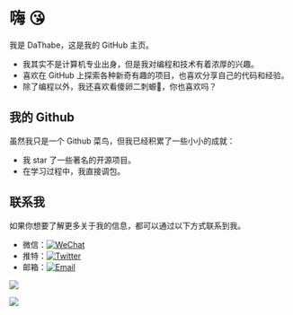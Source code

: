 # 嗨 😘

我是 DaThabe，这是我的 GitHub 主页。

- 我其实不是计算机专业出身，但是我对编程和技术有着浓厚的兴趣。
- 喜欢在 GitHub 上探索各种新奇有趣的项目，也喜欢分享自己的代码和经验。
- 除了编程以外，我还喜欢看傻卵二刺螈🦎，你也喜欢吗？

## 我的 Github

虽然我只是一个 Github 菜鸟，但我已经积累了一些小小的成就：

- 我 star 了一些著名的开源项目。
- 在学习过程中，我直接调包。

## 联系我

如果你想要了解更多关于我的信息，都可以通过以下方式联系到我。

- 微信：[![WeChat](https://img.shields.io/badge/WeChat-DaThabe-brightgreen?style=flat-square&logo=wechat)](https://img.shields.io/badge/WeChat-DaThabe-brightgreen?style=flat-square&logo=wechat)
- 推特：[![Twitter](https://img.shields.io/twitter/follow/DaThabe?style=social)](https://twitter.com/DaThabe)
- 邮箱：[![Email](https://img.shields.io/badge/Email-dathabe%40163.com-red?style=flat-square&logo=mail.ru)](mailto:dathabe@163.com)

![](https://github-readme-stats.vercel.app/api?username=DaThabe)

![](https://github-readme-stats.vercel.app/api/top-langs/?username=DaThabe)
